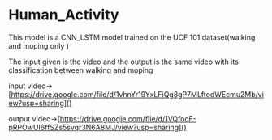 # Human_Activity

This model is a CNN_LSTM model trained on the UCF 101 dataset(walking and moping only )

The input given is the video and the output is the same video with its classification between walking and moping

input video->[https://drive.google.com/file/d/1vhnYr19YxLFiQg8gP7MLftodWEcmu2Mb/view?usp=sharing]()

output video->[https://drive.google.com/file/d/1VQfocF-pRPOwUI6ffSZs5svqr3N6A8MJ/view?usp=sharing]()
